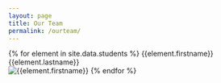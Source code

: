```yaml
---
layout: page
title: Our Team
permalink: /ourteam/
---
```


{% for element in site.data.students %}
{{element.firstname}} {{element.lastname}} <br/>
<img src="../{{element.image}}" alt="{{element.firstname}}"/>
{% endfor %}
